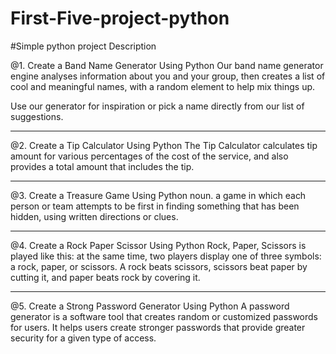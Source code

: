 # First-Five-project-python

#Simple python project Description

@1. Create a Band Name Generator Using Python
Our band name generator engine analyses information about you and your group, then creates a list of cool and meaningful names, with a random element to help mix things up.

Use our generator for inspiration or pick a name directly from our list of suggestions.
<hr>
@2. Create a Tip Calculator Using Python
The Tip Calculator calculates tip amount for various percentages of the cost of the service, and also provides a total amount that includes the tip.
<hr>
@3. Create a Treasure Game Using Python
noun. a game in which each person or team attempts to be first in finding something that has been hidden, using written directions or clues.
<hr>
@4. Create a Rock Paper Scissor Using Python
Rock, Paper, Scissors is played like this: at the same time, two players display one of three symbols: a rock, paper, or scissors. A rock beats scissors, scissors beat paper by cutting it, and paper beats rock by covering it.
<hr>
@5. Create a Strong Password Generator Using Python
A password generator is a software tool that creates random or customized passwords for users. It helps users create stronger passwords that provide greater security for a given type of access.
